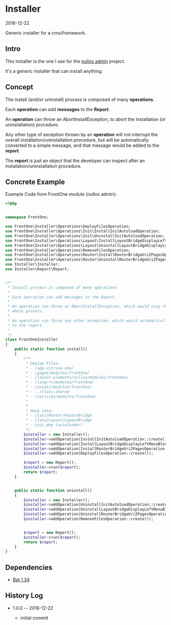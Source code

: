 Installer
===============
2016-12-22



Generic installer for a cms/framework.



Intro
----------
This installer is the one I use for the [nullos admin](https://github.com/lingtalfi/nullos-admin) project.

It's a generic installer that can install anything.


Concept
----------

The install (and/or uninstall) process is composed of many **operations**.

Each **operation** can add **messages** to the **Report**.

An **operation** can throw an AbortInstallException, to abort the installation (or uninstallation) procedure.

Any other type of exception thrown by an **operation** will not interrupt the overall installation/uninstallation procedure,
but will be automatically converted to a simple message, and that message would be added to the **report**.

The **report** is just an object that the developer can inspect after an installation/uninstallation procedure.





Concrete Example
----------------

Example Code from FrontOne module (nullos admin):

```php
<?php


namespace FrontOne;

use FrontOne\Installer\Operations\DeployFilesOperation;
use FrontOne\Installer\Operations\Init\InstallInitAutoloadOperation;
use FrontOne\Installer\Operations\Init\UninstallInitAutoloadOperation;
use FrontOne\Installer\Operations\Layout\InstallLayoutBridgeDisplayLeftMenuBlockOperation;
use FrontOne\Installer\Operations\Layout\UninstallLayoutBridgeDisplayLeftMenuBlockOperation;
use FrontOne\Installer\Operations\RemoveFilesOperation;
use FrontOne\Installer\Operations\Router\InstallRouterBridgeUri2PagesOperation;
use FrontOne\Installer\Operations\Router\UninstallRouterBridgeUri2PagesOperation;
use Installer\Installer;
use Installer\Report\Report;


/**
 * Install process is composed of many operations
 *
 * Each operation can add messages to the Report.
 *
 * An operation can throw an AbortInstallException, which would stop the
 * whole process.
 *
 * An operation can throw any other exception, which would automatically be added
 * to the report.
 *
 */
class FrontOneInstaller
{
    public static function install()
    {
        /**
         * Deploy Files:
         * - /app-vitrine-one/
         * - /pages/modules/frontOne/
         * - /layout-elements/nullos/modules/frontOne/
         * - /lang/++/modules/frontOne/
         * - /assets/modules/frontOne/
         * - ../class-shared
         * - /services/modules/frontOne/
         *
         *
         * Hook into:
         * - class/Router/RouterBridge
         * - class/Layout/LayoutBridge
         * - init.php (autoloader)
         */
        $installer = new Installer();
        $installer->addOperation(InstallInitAutoloadOperation::create());
        $installer->addOperation(InstallLayoutBridgeDisplayLeftMenuBlockOperation::create());
        $installer->addOperation(InstallRouterBridgeUri2PagesOperation::create());
        $installer->addOperation(DeployFilesOperation::create());

        $report = new Report();
        $installer->run($report);
        return $report;
    }


    public static function uninstall()
    {
        $installer = new Installer();
        $installer->addOperation(UninstallInitAutoloadOperation::create());
        $installer->addOperation(UninstallLayoutBridgeDisplayLeftMenuBlockOperation::create());
        $installer->addOperation(UninstallRouterBridgeUri2PagesOperation::create());
        $installer->addOperation(RemoveFilesOperation::create());


        $report = new Report();
        $installer->run($report);
        return $report;
    }
}
```



Dependencies
-----------------
- [Bat 1.34](https://github.com/lingtalfi/Bat)  
 
 
 
History Log
------------------


- 1.0.0 -- 2016-12-22

    - initial commit 